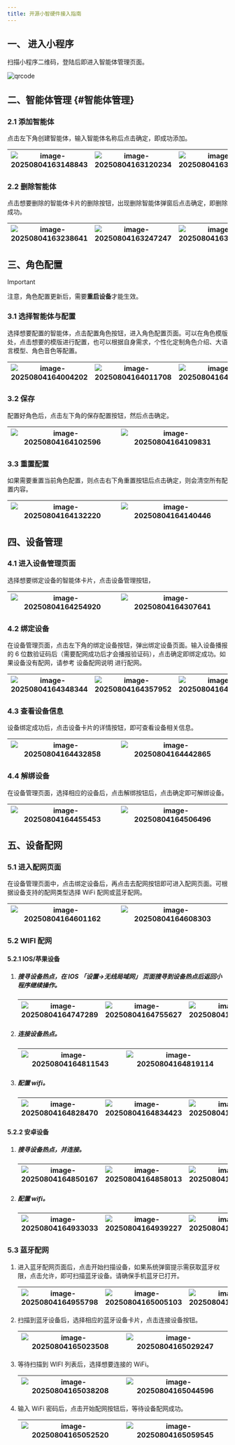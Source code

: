 ```yaml
---
title: 开源小智硬件接入指南
---
```



## 一、 进入小程序

扫描小程序二维码，登陆后即进入智能体管理页面。

![qrcode](./imgs/agent-management/qrcode.png)

## 二、智能体管理 {#智能体管理}

### 2.1 添加智能体

点击左下角创建智能体，输入智能体名称后点击确定，即成功添加。

| ![image-20250804163148843](./imgs/agent-management/image-20250804163148843.png) | ![image-20250804163120234](./imgs/agent-management/image-20250804163120234.png) | ![image-20250804163158656](./imgs/agent-management/image-20250804163158656.png) |
| ------------------------------------------------------------------------------- | ------------------------------------------------------------------------------- | ------------------------------------------------------------------------------- |

### 2.2 删除智能体

点击想要删除的智能体卡片的删除按钮，出现删除智能体弹窗后点击确定，即删除成功。

| ![image-20250804163238641](./imgs/agent-management/image-20250804163238641.png) | ![image-20250804163247247](./imgs/agent-management/image-20250804163247247.png) | ![image-20250804163253084](./imgs/agent-management/image-20250804163253084.png) |
| ------------------------------------------------------------------------------- | ------------------------------------------------------------------------------- | ------------------------------------------------------------------------------- |

## 三、角色配置

> [!IMPORTANT]
>
> 注意，角色配置更新后，需要**重启设备**才能生效。

### 3.1 选择智能体与配置

选择想要配置的智能体，点击配置角色按钮，进入角色配置页面。可以在角色模版处，点击想要的模版进行配置，也可以根据自身需求，个性化定制角色介绍、大语言模型、角色音色等配置。

| ![image-20250804164004202](./imgs/role-config/image-20250804164004202.png) | ![image-20250804164011708](./imgs/role-config/image-20250804164011708.png) | ![image-20250804164019357](./imgs/role-config/image-20250804164019357.png) |
| -------------------------------------------------------------------------- | -------------------------------------------------------------------------- | -------------------------------------------------------------------------- |

### 3.2 保存

配置好角色后，点击左下角的保存配置按钮，然后点击确定。

| ![image-20250804164102596](./imgs/role-config/image-20250804164102596.png) | ![image-20250804164109831](./imgs/role-config/image-20250804164109831.png) |
| -------------------------------------------------------------------------- | -------------------------------------------------------------------------- |

### 3.3 重置配置

如果需要重置当前角色配置，则点击右下角重置按钮后点击确定，则会清空所有配置内容。

| ![image-20250804164132220](./imgs/role-config/image-20250804164132220.png) | ![image-20250804164140446](./imgs/role-config/image-20250804164140446.png) |
| -------------------------------------------------------------------------- | -------------------------------------------------------------------------- |

## 四、设备管理

### 4.1 进入设备管理页面

选择想要绑定设备的智能体卡片，点击设备管理按钮，

| ![image-20250804164254920](./imgs/device-management/image-20250804164254920.png) | ![image-20250804164307641](./imgs/device-management/image-20250804164307641.png) |
| ------------------------------------------------------------ | ------------------------------------------------------------ |



### 4.2 绑定设备

在设备管理页面，点击左下角的绑定设备按钮，弹出绑定设备页面。输入设备播报的 6 位数验证码后（需要配网成功后才会播报验证码），点击确定即绑定成功。如果设备没有配网，请参考 设备配网说明 进行配网。

| ![image-20250804164348344](./imgs/device-management/image-20250804164348344.png) | ![image-20250804164357952](./imgs/device-management/image-20250804164357952.png) | ![image-20250804164410391](./imgs/device-management/image-20250804164410391.png) |
| ------------------------------------------------------------ | ------------------------------------------------------------ | ------------------------------------------------------------ |

### 4.3 查看设备信息

设备绑定成功后，点击设备卡片的详情按钮，即可查看设备相关信息。

| ![image-20250804164432858](./imgs/device-management/image-20250804164432858.png) | ![image-20250804164442865](./imgs/device-management/image-20250804164442865.png) |
| ------------------------------------------------------------ | ------------------------------------------------------------ |

### 4.4 解绑设备

在设备管理页面，选择相应的设备后，点击解绑按钮后，点击确定即可解绑设备。

| ![image-20250804164455453](./imgs/device-management/image-20250804164455453.png) | ![image-20250804164506496](./imgs/device-management/image-20250804164506496.png) |
| ------------------------------------------------------------ | ------------------------------------------------------------ |

## 五、设备配网

### 5.1 进入配网页面

在设备管理页面中，点击绑定设备后，再点击去配网按钮即可进入配网页面。可根据设备支持的配网类型选择 WiFi 配网或蓝牙配网。

| ![image-20250804164601162](./imgs/device-net-config/image-20250804164601162.png) | ![image-20250804164608303](./imgs/device-net-config/image-20250804164608303.png) |
| -------------------------------------------------------------------------------- | -------------------------------------------------------------------------------- |

### 5.2 WIFI 配网

#### 5.2.1 IOS/苹果设备

1. ##### 搜寻设备热点，在 IOS 「设置->无线局域网」 页面搜寻到设备热点后返回小程序继续操作。

   | ![image-20250804164747289](./imgs/device-net-config/image-20250804164747289.png) | ![image-20250804164755627](./imgs/device-net-config/image-20250804164755627.png) | ![image-20250804164801760](./imgs/device-net-config/image-20250804164801760.png) |
   | -------------------------------------------------------------------------------- | -------------------------------------------------------------------------------- | -------------------------------------------------------------------------------- |

2. ##### 连接设备热点。

   | ![image-20250804164811543](./imgs/device-net-config/image-20250804164811543.png) | ![image-20250804164819114](./imgs/device-net-config/image-20250804164819114.png) |
   | -------------------------------------------------------------------------------- | -------------------------------------------------------------------------------- |

3. ##### 配置 wifi。

   | ![image-20250804164828470](./imgs/device-net-config/image-20250804164828470.png) | ![image-20250804164834423](./imgs/device-net-config/image-20250804164834423.png) | ![image-20250804164840542](./imgs/device-net-config/image-20250804164840542.png) |
   | -------------------------------------------------------------------------------- | -------------------------------------------------------------------------------- | -------------------------------------------------------------------------------- |

#### 5.2.2 安卓设备

1. ##### 搜寻设备热点，并连接。

   | ![image-20250804164850167](./imgs/device-net-config/image-20250804164850167.png) | ![image-20250804164858013](./imgs/device-net-config/image-20250804164858013.png) | ![image-20250804164902875](./imgs/device-net-config/image-20250804164902875.png) |
   | -------------------------------------------------------------------------------- | -------------------------------------------------------------------------------- | -------------------------------------------------------------------------------- |

2. ##### 配置 wifi。

   | ![image-20250804164933033](./imgs/device-net-config/image-20250804164933033.png) | ![image-20250804164939227](./imgs/device-net-config/image-20250804164939227.png) | ![image-20250804164946083](./imgs/device-net-config/image-20250804164946083.png) |
   | -------------------------------------------------------------------------------- | -------------------------------------------------------------------------------- | -------------------------------------------------------------------------------- |

### 5.3 蓝牙配网

1. 进入蓝牙配网页面后，点击开始扫描设备，如果系统弹窗提示需获取蓝牙权限，点击允许，即可扫描蓝牙设备。请确保手机蓝牙已打开。

   | ![image-20250804164955798](./imgs/device-net-config/image-20250804164955798.png) | ![image-20250804165005103](./imgs/device-net-config/image-20250804165005103.png) | ![image-20250804165014097](./imgs/device-net-config/image-20250804165014097.png) |
   | -------------------------------------------------------------------------------- | -------------------------------------------------------------------------------- | -------------------------------------------------------------------------------- |

2. 扫描到蓝牙设备后，选择相应的蓝牙设备卡片，点击连接设备按钮。

   | ![image-20250804165023508](./imgs/device-net-config/image-20250804165023508.png) | ![image-20250804165029247](./imgs/device-net-config/image-20250804165029247.png) |
   | -------------------------------------------------------------------------------- | -------------------------------------------------------------------------------- |

3. 等待扫描到 WIFI 列表后，选择想要连接的 WiFi。

   | ![image-20250804165038208](./imgs/device-net-config/image-20250804165038208.png) | ![image-20250804165044596](./imgs/device-net-config/image-20250804165044596.png) |
   | -------------------------------------------------------------------------------- | -------------------------------------------------------------------------------- |

4. 输入 WiFi 密码后，点击开始配网按钮后，等待设备配网成功。

   | ![image-20250804165052520](./imgs/device-net-config/image-20250804165052520.png) | ![image-20250804165059545](./imgs/device-net-config/image-20250804165059545.png) |
   | -------------------------------------------------------------------------------- | -------------------------------------------------------------------------------- |
